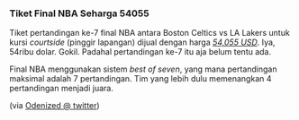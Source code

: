 ### Tiket Final NBA Seharga 54055

Tiket pertandingan ke-7 final NBA antara Boston Celtics vs LA Lakers untuk kursi _courtside_ (pinggir lapangan) dijual dengan harga [*54,055 USD*](http://www.stubhub.com/boston-celtics-playoff-tickets/?ticket_id=134255886). Iya, 54ribu dolar. Gokil. Padahal pertandingan ke-7 itu aja belum tentu ada.

Final NBA menggunakan sistem _best of seven_, yang mana pertandingan maksimal adalah 7 pertandingan. Tim yang lebih dulu memenangkan 4 pertandingan menjadi juara.

(via [Odenized @ twitter](http://twitter.com/Odenized/statuses/826944759))

<!-- METADATA: {"time": "2008-06-04 19:18:18", "title": "Tiket Final NBA Seharga 54055"} -->
